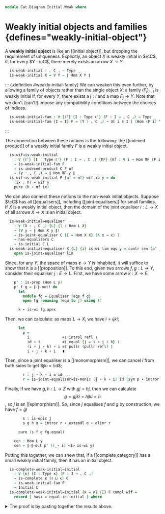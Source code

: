 <!--
```agda
open import Cat.Diagram.Equaliser.Joint
open import Cat.Diagram.Limit.Equaliser
open import Cat.Diagram.Product.Indexed
open import Cat.Diagram.Limit.Product
open import Cat.Diagram.Limit.Base
open import Cat.Diagram.Equaliser
open import Cat.Diagram.Initial
open import Cat.Univalent
open import Cat.Prelude

import Cat.Reasoning as Cat
```
-->

```agda
module Cat.Diagram.Initial.Weak where
```

# Weakly initial objects and families {defines="weakly-initial-object"}

<!--
```agda
module _ {o ℓ} (C : Precategory o ℓ) where
  open Cat C
```
-->

A **weakly initial object** is like an [[initial object]], but dropping
the requirement of uniqueness. Explicitly, an object $X$ is weakly
initial in $\cC$, if, for every $Y : \cC$, there merely exists an arrow
$X \to Y$.

```agda
  is-weak-initial : ⌞ C ⌟ → Type _
  is-weak-initial X = ∀ Y → ∥ Hom X Y ∥
```

::: {.definition #weakly-initial-family}
We can weaken this even further, by allowing a family of objects rather
than the single object $X$: a family $(F_i)_{i : I}$ is weakly initial
if, for every $Y$, there exists a $j : I$ and a map $F_j \to Y$. Note
that we don't (can't!) impose any compatibility conditions between the
choices of indices.

```agda
  is-weak-initial-fam : ∀ {ℓ'} {I : Type ℓ'} (F : I → ⌞ C ⌟) → Type _
  is-weak-initial-fam {I = I} F = (Y : ⌞ C ⌟) → ∃[ i ∈ I ] (Hom (F i) Y)
```
:::

The connection between these notions is the following: the [[indexed
product]] of a weakly initial family $F$ is a weakly initial object.

```agda
  is-wif→is-weak-initial
    : ∀ {ℓ'} {I : Type ℓ'} (F : I → ⌞ C ⌟) {ΠF} {πf : ∀ i → Hom ΠF (F i)}
    → is-weak-initial-fam F
    → is-indexed-product C F πf
    → (y : ⌞ C ⌟) → ∥ Hom ΠF y ∥
  is-wif→is-weak-initial F {πf = πf} wif ip y = do
    (ix , h) ← wif y
    pure (h ∘ πf ix)
```

We can also connect these notions to the non-weak initial objects.
Suppose $\cC$ has all [[equalisers]], including [[joint equalisers]] for
small families. If $X$ is a weakly initial object, then the domain of
the joint equaliser $i : L \to X$ of all arrows $X \to X$ is an initial object.

```agda
  is-weak-initial→equaliser
    : ∀ (X : ⌞ C ⌟) {L} {l : Hom L X}
    → (∀ y → ∥ Hom X y ∥)
    → is-joint-equaliser C {I = Hom X X} (λ x → x) l
    → has-equalisers C
    → is-initial C L
  is-weak-initial→equaliser X {L} {i} is-wi lim eqs y = contr cen (p' _) where
    open is-joint-equaliser lim
```

Since, for any $Y$, the space of maps $e \to Y$ is inhabited, it will
suffice to show that it is a [[proposition]]. To this end, given two
arrows $f, g : L \to Y$, consider their equaliser $j : E \to L$. First,
we have some arrow $k : X \to E$.

```agda
    p' : is-prop (Hom L y)
    p' f g = ∥-∥-out! do
      let
        module fg = Equaliser (eqs f g)
        open fg renaming (equ to j) using ()

      k ← is-wi fg.apex
```

Then, we can calculate: as maps $L \to X$, we have $i = ijki$;

```agda
      let
        p =
          i               ≡⟨ introl refl ⟩
          id ∘ i          ≡⟨ equal {j = i ∘ j ∘ k} ⟩
          (i ∘ j ∘ k) ∘ i ≡⟨ pullr (pullr refl) ⟩
          i ∘ j ∘ k ∘ i   ∎
```

Then, since a joint equaliser is a [[monomorphism]], we can cancel $i$
from both sides to get $jki = \id$;

```agda
        r : j ∘ k ∘ i ≡ id
        r = is-joint-equaliser→is-monic (j ∘ k ∘ i) id (sym p ∙ intror refl)
```

Finally, if we have $g, h : L \to Z$ with $gj = hj$, then we can
calculate $$g = gjki = hjki = h$$, so $j$ is an [[epimorphism]]. So,
since $j$ equalises $f$ and $g$ by construction, we have $f = g$!

```agda
        s : is-epic j
        s g h α = intror r ∙ extendl α ∙ elimr r

      pure (s f g fg.equal)

    cen : Hom L y
    cen = ∥-∥-out p' ((_∘ i) <$> is-wi y)
```

Putting this together, we can show that, if a [[complete category]] has
a small weakly initial family, then it has an initial object.

```agda
  is-complete-weak-initial→initial
    : ∀ {κ} {I : Type κ} (F : I → ⌞ C ⌟)
    → is-complete κ (ℓ ⊔ κ) C
    → is-weak-initial-fam F
    → Initial C
  is-complete-weak-initial→initial {κ = κ} {I} F compl wif =
    record { has⊥ = equal-is-initial } where
```

<details>
<summary>The proof is by pasting together the results above.</summary>

```agda
      open Indexed-product

      prod : Indexed-product C F
      prod = Limit→IP C F (is-complete-lower κ ℓ κ κ compl _)

      prod-is-wi : is-weak-initial (prod .ΠF)
      prod-is-wi = is-wif→is-weak-initial F wif (prod .has-is-ip)

      equal : Joint-equaliser C {I = Hom (prod .ΠF) (prod .ΠF)} λ h → h
      equal = Limit→Joint-equaliser C _ id (is-complete-lower κ κ lzero ℓ compl _)
      open Joint-equaliser equal using (has-is-je)

      equal-is-initial = is-weak-initial→equaliser _ prod-is-wi has-is-je λ f g →
        Limit→Equaliser C (is-complete-lower κ (ℓ ⊔ κ) lzero lzero compl _)
```

</details>
